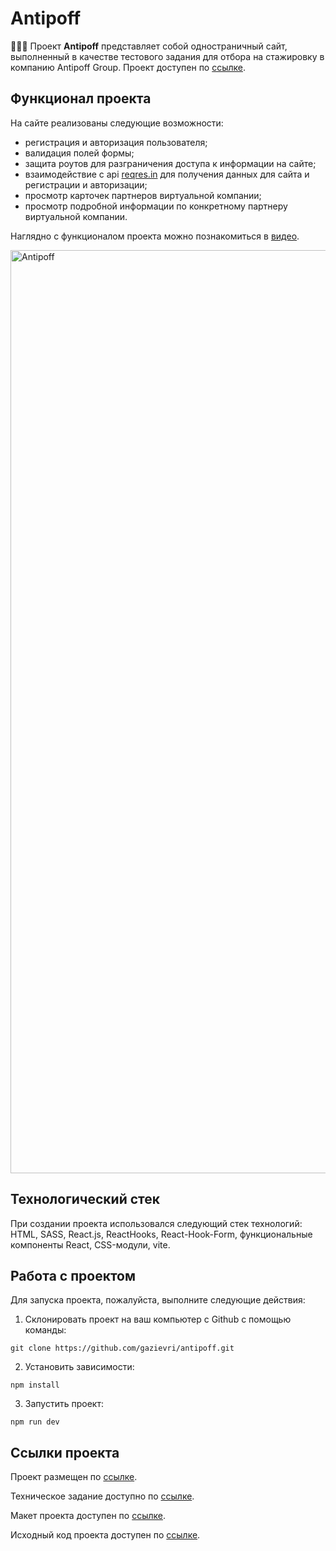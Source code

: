 # Antipoff
👨🏻‍💻 Проект **Antipoff** представляет собой одностраничный сайт, выполненный в качестве тестового задания для отбора на стажировку в компанию Antipoff Group.
Проект доступен по [ссылке]().

## Функционал проекта
На сайте реализованы следующие возможности:

- регистрация и авторизация пользователя;
- валидация полей формы;
- защита роутов для разграничения доступа к информации на сайте;
- взаимодействие с api [reqres.in](https://reqres.in/) для получения данных для сайта и регистрации и авторизации;
- просмотр карточек партнеров виртуальной компании;
- просмотр подробной информации по конкретному партнеру виртуальной компании.

Наглядно c функционалом проекта можно познакомиться в [видео](https://youtu.be/wyLS8hsedkQ).

<img width="1477" alt="Antipoff" src="https://user-images.githubusercontent.com/96244317/236494968-52a34472-b65b-46e5-af76-d7a015b2d8c2.png">


## Технологический стек

При создании проекта использовался следующий стек технологий: HTML, SASS, React.js, ReactHooks, React-Hook-Form, функциональные компоненты React, CSS-модули, vite.

## Работа с проектом

Для запуска проекта, пожалуйста, выполните следующие действия:

1. Склонировать проект на ваш компьютер с Github с помощью команды:

```
git clone https://github.com/gazievri/antipoff.git
```

2. Установить зависимости:

```
npm install
```

3. Запустить проект:

```
npm run dev
```

## Ссылки проекта

Проект размещен по [ссылке]().

Техническое задание доступно по [ссылке](https://docs.google.com/document/d/1Zv2tPpmfqaDfx9-E2Z3M8CVuAaWajOkEPQ_o2oz4ATQ/edit?usp=sharing).

Макет проекта доступен по [ссылке](https://www.figma.com/file/Nw9TJYCeh8Tmi9cX3KxyqO/%D0%A2%D0%B5%D1%81%D1%82%D0%BE%D0%B2%D0%BE%D0%B5.-%D0%A4%D1%80%D0%BE%D0%BD%D1%82%D0%B5%D0%BD%D0%B4?t=TAs8vD14eL67lMTg-1).

Исходный код проекта доступен по [ссылке](https://github.com/gazievri/antipoff.git).
